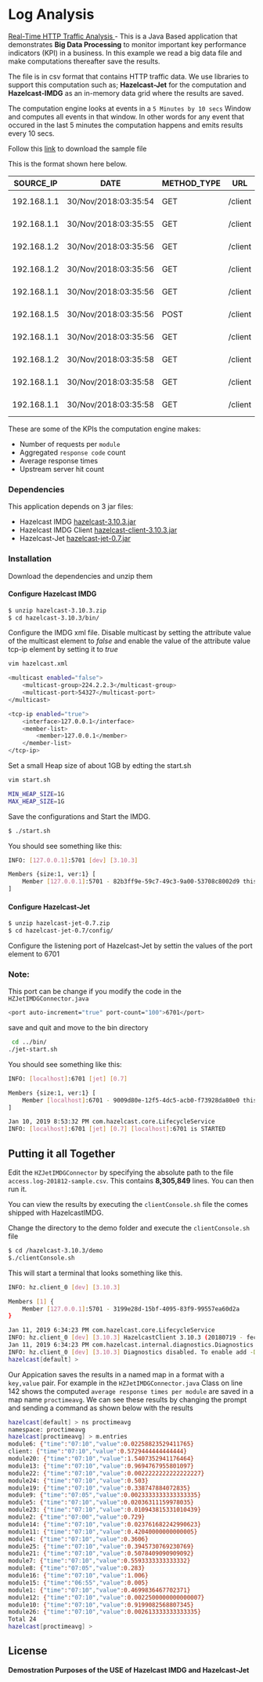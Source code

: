 # Log Analysis

[Real-Time HTTP Traffic Analysis ](./src/main/java/com/ben/mscit) - This is a Java Based application that demonstrates **Big Data Processing** to monitor important key performance indicators (KPI) in a business. In this example we read a big data file and make computations thereafter save the results.

The file is in csv format that contains HTTP traffic data. We use libraries to support this computation such as; **Hazelcast-Jet** for the computation and **Hazelcast-IMDG** as an in-memory data grid where the results are saved.

The computation engine looks at events in a `5 Minutes by 10 secs` Window and computes all events in that window. In other words for any event that occured in the last 5 minutes the computation happens and emits results every 10 secs.

Follow this [link](https://drive.google.com/open?id=1gRaHlsOfaSlrfslsIRtKMnhpvU6ImvBs) to download the sample file

This is the format shown here below.

SOURCE_IP|DATE|METHOD_TYPE|URL|HTTP_CLIENT_TYPE|RESPOSNE_CODE|CONTENT_LENGHT|CLIENT_TYPE|PROCESSING_NODE|REQUEST_TIME_TAKEN|UPSTREAM_CONN_TIME|UPSTREAM_RESP_TIME|MODULE|FILE_NAME
------|------|------|------|------|------|------|------|------|------|------|------|------|------
192.168.1.1|30/Nov/2018:03:35:54|GET|/client|HTTP/1.1|200|33|"Java/1.6.0_45"|192.168.2.5:28080|0.229|0|0.229|module4|access.log-20181201.gz
192.168.1.1|30/Nov/2018:03:35:55|GET|/client|HTTP/1.1|200|64|"Java/1.6.0_45"|192.168.2.4:28080|0.004|0|0.004|module25|access.log-20181201.gz
192.168.1.2|30/Nov/2018:03:35:56|GET|/client|HTTP/1.1|200|106|"Java/1.6.0_45"|192.168.2.5:28081|0.088|0|0.088|module19|access.log-20181201.gz
192.168.1.2|30/Nov/2018:03:35:56|GET|/client|HTTP/1.1|200|161|"Java/1.6.0_45"|192.168.2.3:28080|0.998|0.001|0.998|module13|access.log-20181201.gz
192.168.1.1|30/Nov/2018:03:35:56|GET|/client|HTTP/1.1|200|59|"Java/1.6.0_45"|192.168.2.4:28081|0.025|0|0.025|module5|access.log-20181201.gz
192.168.1.5|30/Nov/2018:03:35:56|POST|/client|HTTP/1.1|200|33|"-"|192.168.2.6:9060|0.002|0.001|0.002|module26|access.log-20181201.gz
192.168.1.1|30/Nov/2018:03:35:56|GET|/client|HTTP/1.1|200|161|"Java/1.6.0_45"|192.168.2.1:28080|0.583|0.001|0.583|module13|access.log-20181201.gz
192.168.1.2|30/Nov/2018:03:35:58|GET|/client|HTTP/1.1|200|160|"Java/1.6.0_45"|192.168.2.5:28080|0.994|0|0.994|module13|access.log-20181201.gz
192.168.1.1|30/Nov/2018:03:35:58|GET|/client|HTTP/1.1|200|84|"Java/1.6.0_45"|192.168.2.3:28080|1.096|0|1.096|module20|access.log-20181201.gz
192.168.1.1|30/Nov/2018:03:35:58|GET|/client|HTTP/1.1|200|161|"Java/1.6.0_45"|192.168.2.3:28080|0.532|0.001|0.532|module13|access.log-20181201.gz


These are some of the KPIs the computation engine makes:

- Number of requests per `module`
- Aggregated `response code` count
- Average response times
- Upstream server hit count 

### Dependencies 
This application depends on 3 jar files:
- Hazelcast IMDG [hazelcast-3.10.3.jar](https://hazelcast.org/download/)
- Hazelcast IMDG Client [hazelcast-client-3.10.3.jar](https://jet.hazelcast.org/download/)
- Hazelcast-Jet [hazelcast-jet-0.7.jar](https://jet.hazelcast.org/download/)

### Installation
Download the dependencies and unzip them

#### Configure Hazelcast IMDG
```sh
$ unzip hazelcast-3.10.3.zip
$ cd hazelcast-3.10.3/bin/
```
Configure the IMDG xml file. Disable multicast by setting the attribute value of the multicast element to *false* and enable the value of the attribute value tcp-ip element by setting it to *true*
```sh
vim hazelcast.xml

<multicast enabled="false">
    <multicast-group>224.2.2.3</multicast-group>
    <multicast-port>54327</multicast-port>
</multicast>

<tcp-ip enabled="true">
    <interface>127.0.0.1</interface>
    <member-list>
        <member>127.0.0.1</member>
    </member-list>
</tcp-ip>
```
Set a small Heap size of about 1GB by edting the start.sh
```sh
vim start.sh

MIN_HEAP_SIZE=1G
MAX_HEAP_SIZE=1G

```
Save the configurations and Start the IMDG.
```sh
$ ./start.sh
```
You should see something like this:
```sh
INFO: [127.0.0.1]:5701 [dev] [3.10.3] 

Members {size:1, ver:1} [
	Member [127.0.0.1]:5701 - 82b3ff9e-59c7-49c3-9a00-53708c8002d9 this
]
```

#### Configure Hazelcast-Jet

```sh
$ unzip hazelcast-jet-0.7.zip 
$ cd hazelcast-jet-0.7/config/
```
Configure the listening port of Hazelcast-Jet by settin the values of the port element to 6701

### Note: 
This port can be change if you modify the code in the `HZJetIMDGConnector.java`
```sh
<port auto-increment="true" port-count="100">6701</port>
```
save and quit and move to the bin directory
```sh
 cd ../bin/
./jet-start.sh
```

You should see something like this:
```sh
INFO: [localhost]:6701 [jet] [0.7] 

Members {size:1, ver:1} [
	Member [localhost]:6701 - 9009d80e-12f5-4dc5-acb0-f73928da80e0 this
]

Jan 10, 2019 8:53:32 PM com.hazelcast.core.LifecycleService
INFO: [localhost]:6701 [jet] [0.7] [localhost]:6701 is STARTED
```

## Putting it all Together
Edit the `HZJetIMDGConnector` by specifying the absolute path to the file `access.log-201812-sample.csv`. This contains **8,305,849** lines. You can then run it.

You can view the results by executing the `clientConsole.sh` file the comes shipped with HazelcastIMDG.

Change the directory to the demo folder and execute the `clientConsole.sh` file
```sh
$ cd /hazelcast-3.10.3/demo
$./clientConsole.sh
```
This will start a terminal that looks something like this.
```sh
INFO: hz.client_0 [dev] [3.10.3] 

Members [1] {
	Member [127.0.0.1]:5701 - 3199e28d-15bf-4095-83f9-99557ea60d2a
}

Jan 11, 2019 6:34:23 PM com.hazelcast.core.LifecycleService
INFO: hz.client_0 [dev] [3.10.3] HazelcastClient 3.10.3 (20180719 - fec4eef) is CLIENT_CONNECTED
Jan 11, 2019 6:34:23 PM com.hazelcast.internal.diagnostics.Diagnostics
INFO: hz.client_0 [dev] [3.10.3] Diagnostics disabled. To enable add -Dhazelcast.diagnostics.enabled=true to the JVM arguments.
hazelcast[default] > 
```

Our Appication saves the results in a named map in a format with a `key,value` pair. For example in the `HZJetIMDGConnector.java` Class on line 142 shows the computed `average response times per module` are saved in a map name `proctimeavg`. We can see these results by changing the prompt and sending a command as shown below with the results

```sh
hazelcast[default] > ns proctimeavg
namespace: proctimeavg
hazelcast[proctimeavg] > m.entries
module6: {"time":"07:10","value":0.02258823529411765}
client: {"time":"07:10","value":0.5729444444444444}
module20: {"time":"07:10","value":1.5407352941176464}
module13: {"time":"07:10","value":0.9694767955801097}
module22: {"time":"07:10","value":0.0022222222222222227}
module24: {"time":"07:10","value":0.503}
module19: {"time":"07:10","value":0.338747884072835}
module9: {"time":"07:05","value":0.0023333333333333335}
module5: {"time":"07:10","value":0.02036311159978035}
module23: {"time":"07:10","value":0.010943815331010439}
module2: {"time":"07:00","value":0.729}
module14: {"time":"07:10","value":0.023761682242990623}
module11: {"time":"07:10","value":0.42040000000000005}
module4: {"time":"07:10","value":0.3606}
module25: {"time":"07:10","value":0.3945730769230769}
module21: {"time":"07:10","value":0.5078409090909092}
module7: {"time":"07:10","value":0.5593333333333332}
module8: {"time":"07:05","value":0.283}
module16: {"time":"07:10","value":1.006}
module15: {"time":"06:55","value":0.005}
module1: {"time":"07:10","value":0.4699836467702371}
module12: {"time":"07:10","value":0.0022500000000000007}
module10: {"time":"07:10","value":0.9199082568807345}
module26: {"time":"07:10","value":0.002613333333333335}
Total 24
hazelcast[proctimeavg] > 
```

License
----
**Demostration Purposes of the USE of Hazelcast IMDG and Hazelcast-Jet**
